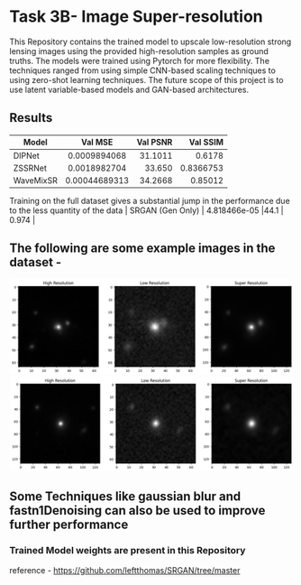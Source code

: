 
# Task 3B-  Image Super-resolution 


This Repository contains the trained model to upscale low-resolution strong lensing images using the provided high-resolution samples as ground truths. The models were trained using Pytorch for more flexibility.
The techniques ranged from using simple CNN-based scaling techniques to using zero-shot learning techniques.
The future scope of this project is to use latent variable-based models and GAN-based architectures.

## Results
 
| Model   |     Val MSE      |  Val PSNR | Val SSIM |
|----------|:-------------:|------:|------:|
| DIPNet |  0.0009894068 | 31.1011 | 0.6178 |
| ZSSRNet | 0.0018982704 | 33.650 | 0.8366753 |
| WaveMixSR |  0.00044689313 | 34.2668 |  0.85012 |

Training on the full dataset gives a substantial jump in the performance due to the less quantity of the data
| SRGAN (Gen Only) |   4.818466e-05 |44.1 |  0.974 |


## The following are some example images in the dataset - 

![alt text](https://github.com/arnesh2212/DeepLense/blob/main/Task3B%20-%20RealiImages%20SuperResolution/eg1.png)
![alt text](https://github.com/arnesh2212/DeepLense/blob/main/Task3B%20-%20RealiImages%20SuperResolution/eg2.png)

## Some Techniques like gaussian blur and fastn1Denoising can also be used to improve further performance



### Trained Model weights are present in this Repository
reference - https://github.com/leftthomas/SRGAN/tree/master
